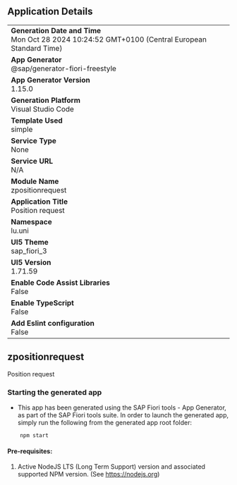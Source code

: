 ## Application Details
|               |
| ------------- |
|**Generation Date and Time**<br>Mon Oct 28 2024 10:24:52 GMT+0100 (Central European Standard Time)|
|**App Generator**<br>@sap/generator-fiori-freestyle|
|**App Generator Version**<br>1.15.0|
|**Generation Platform**<br>Visual Studio Code|
|**Template Used**<br>simple|
|**Service Type**<br>None|
|**Service URL**<br>N/A|
|**Module Name**<br>zpositionrequest|
|**Application Title**<br>Position request|
|**Namespace**<br>lu.uni|
|**UI5 Theme**<br>sap_fiori_3|
|**UI5 Version**<br>1.71.59|
|**Enable Code Assist Libraries**<br>False|
|**Enable TypeScript**<br>False|
|**Add Eslint configuration**<br>False|

## zpositionrequest

Position request

### Starting the generated app

-   This app has been generated using the SAP Fiori tools - App Generator, as part of the SAP Fiori tools suite.  In order to launch the generated app, simply run the following from the generated app root folder:

```
    npm start
```

#### Pre-requisites:

1. Active NodeJS LTS (Long Term Support) version and associated supported NPM version.  (See https://nodejs.org)


